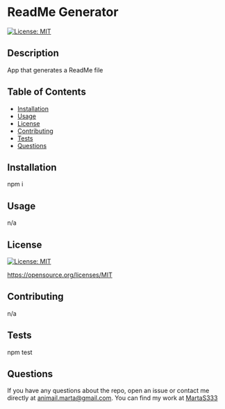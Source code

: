 # ReadMe Generator

  [![License: MIT](https://img.shields.io/badge/license-MIT-brightgreen)](https://opensource.org/licenses/MIT)

  ## Description

  App that generates a ReadMe file

  ## Table of Contents

  * [Installation](#installation)
  * [Usage](#usage)
  * [License](#license)
  * [Contributing](#contributing)
  * [Tests](#tests)
  * [Questions](#questions)
  
  ## Installation

  npm i

  ## Usage

  n/a
  ## License
  [![License: MIT](https://img.shields.io/badge/license-MIT-brightgreen)](https://opensource.org/licenses/MIT)
  
  https://opensource.org/licenses/MIT 
    

  ## Contributing
  
  n/a
  
  ## Tests

  npm test

  ## Questions

  If you have any questions about the repo, open an issue or contact me directly at animail.marta@gmail.com. You can find my work at [MartaS333](https://github.com/MartaS333)
  

